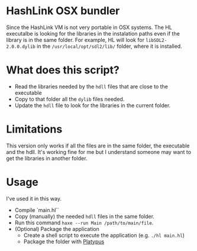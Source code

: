 # HashLink OSX bundler

Since the HashLink VM is not very portable in OSX systems. The HL executalbe is looking for the libraries in the instalation paths even if the library is in the same folder. For example, HL will look for `libSDL2-2.0.0.dylib` in the `/usr/local/opt/sdl2/lib/` folder, where it is installed.

# What does this script?

* Read the libraries needed by the `hdll` files that are close to the executable
* Copy to that folder all the `dylib` files needed.
* Update the `hdll` file to look for the libraries in the current folder.

# Limitations

This version only works if all the files are in the same folder, the executable and the hdll. It's working fine for me but I understand someone may want to get the libraries in another folder.

# Usage

I've used it in this way.

* Compile `main.hl``
* Copy (manually) the needed `hdll` files in the same folder.
* Run this command `haxe --run Main /path/to/main/file`.
* (Optional) Package the application
  * Create a shell script to execute the application (e.g. `./hl main.hl`)
  * Package the folder with [Platypus](https://sveinbjorn.org/platypus)